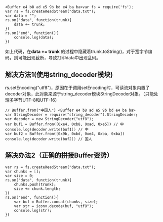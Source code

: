 ```
<Buffer e4 b8 ad e5 9b bd e4 ba ba>var fs = require('fs');
var rs = fs.createReadStream("data.txt");
var data = "";
rs.on("data", function(trunk){
    data += trunk;
})
rs.on("end", function(){
    console.log(data);
})
```

如上代码，在**data += trunk** 的过程中隐藏着trunk.toString\(\)，对于宽字节编码，则可能出现截断，导致打印data中出现乱码。

## 解决方法1\(使用string\_docoder模块\)

rs.setEncoding\("utf8"\)，原因在于调用setEncoding时，可读流对象内置了decoder对象，此对象来源于string\_decoder模块StringDecoder对象。（只能处理多字节UTF-8和UTF-16）

```
// Buffer.from("中国人") <Buffer e4 b8 ad e5 9b bd e4 ba ba>
var StringDecoder = require("string_decoder").StringDecoder;
var decoder = new StringDecoder("utf8");
var buf1 = Buffer.from([0xe4, 0xb8, 0xad, 0xe5]) // 中
console.log(decoder.write(buf1)) // 中
var buf2 = Buffer.from([0x9b, 0xbd, 0xe4, 0xba, 0xba])
console.log(decoder.write(buf2)) // 国人
```

## 解决办法2（正确的拼接Buffer姿势）

```
var rs = fs.createReadStream("data.txt");
var chunks = [];
var size = 0;
rs.on("data", function(trunk){
    chunks.push(trunk);
    size += chunk.length;
})
rs.on("end", function(){
    var buf = Buffer.concat(chunks, size);
    var str = iconv.decode(buf, "utf8");
    console.log(str);
})
```



